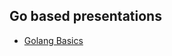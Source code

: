 Go based presentations
----------------------

* [Golang Basics](https://talks.godoc.org/github.com/drashtived03/goslides/golangbasics.slide)
